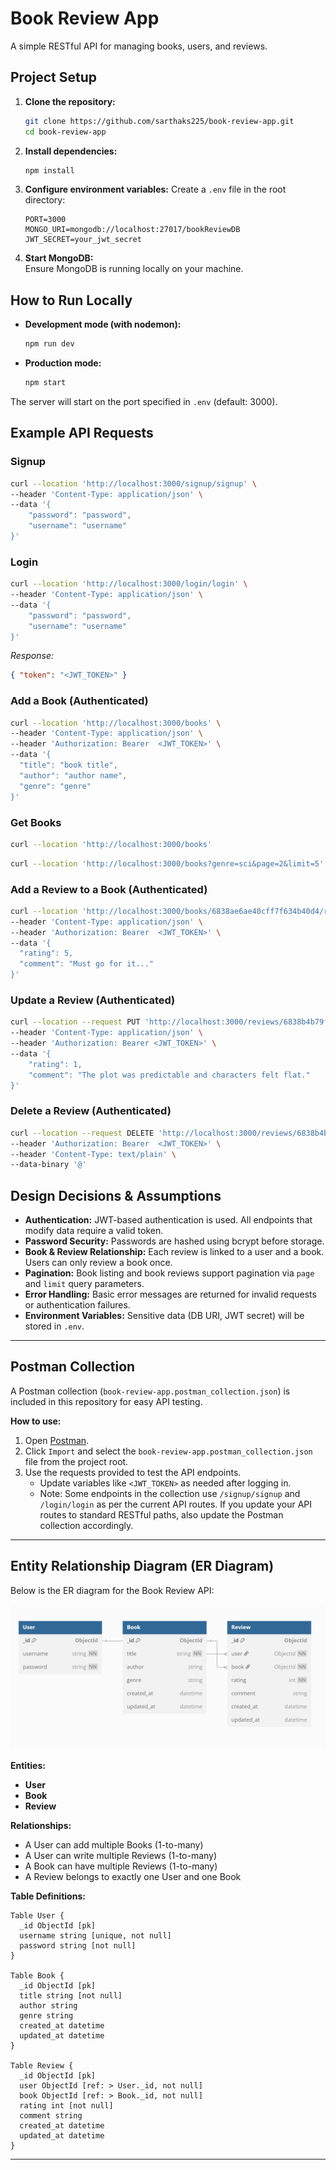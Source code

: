 # Book Review App

A simple RESTful API for managing books, users, and reviews.

## Project Setup

1. **Clone the repository:**

   ```sh
   git clone https://github.com/sarthaks225/book-review-app.git
   cd book-review-app
   ```

2. **Install dependencies:**

   ```sh
   npm install
   ```

3. **Configure environment variables:**
   Create a `.env` file in the root directory:

   ```
   PORT=3000
   MONGO_URI=mongodb://localhost:27017/bookReviewDB
   JWT_SECRET=your_jwt_secret
   ```

4. **Start MongoDB:**  
   Ensure MongoDB is running locally on your machine.

## How to Run Locally

- **Development mode (with nodemon):**

  ```sh
  npm run dev
  ```

- **Production mode:**
  ```sh
  npm start
  ```

The server will start on the port specified in `.env` (default: 3000).

## Example API Requests

### Signup

```sh
curl --location 'http://localhost:3000/signup/signup' \
--header 'Content-Type: application/json' \
--data '{
    "password": "password",
    "username": "username"
}'
```

### Login

```sh
curl --location 'http://localhost:3000/login/login' \
--header 'Content-Type: application/json' \
--data '{
    "password": "password",
    "username": "username"
}'
```

_Response:_

```json
{ "token": "<JWT_TOKEN>" }
```

### Add a Book (Authenticated)

```sh
curl --location 'http://localhost:3000/books' \
--header 'Content-Type: application/json' \
--header 'Authorization: Bearer  <JWT_TOKEN>' \
--data '{
  "title": "book title",
  "author": "author name",
  "genre": "genre"
}'
```

### Get Books

```sh
curl --location 'http://localhost:3000/books'
```

```sh
curl --location 'http://localhost:3000/books?genre=sci&page=2&limit=5'
```

### Add a Review to a Book (Authenticated)

```sh
curl --location 'http://localhost:3000/books/6838ae6ae40cff7f634b40d4/reviews' \
--header 'Content-Type: application/json' \
--header 'Authorization: Bearer  <JWT_TOKEN>' \
--data '{
  "rating": 5,
  "comment": "Must go for it..."
}'
```

### Update a Review (Authenticated)

```sh
curl --location --request PUT 'http://localhost:3000/reviews/6838b4b79f4ba9d3f6b6748e' \
--header 'Content-Type: application/json' \
--header 'Authorization: Bearer <JWT_TOKEN>' \
--data '{
    "rating": 1,
    "comment": "The plot was predictable and characters felt flat."
}'
```

### Delete a Review (Authenticated)

```sh
curl --location --request DELETE 'http://localhost:3000/reviews/6838b4b79f4ba9d3f6b6748e' \
--header 'Authorization: Bearer  <JWT_TOKEN>' \
--header 'Content-Type: text/plain' \
--data-binary '@'
```

## Design Decisions & Assumptions

- **Authentication:** JWT-based authentication is used. All endpoints that modify data require a valid token.
- **Password Security:** Passwords are hashed using bcrypt before storage.
- **Book & Review Relationship:** Each review is linked to a user and a book. Users can only review a book once.
- **Pagination:** Book listing and book reviews support pagination via `page` and `limit` query parameters.
- **Error Handling:** Basic error messages are returned for invalid requests or authentication failures.
- **Environment Variables:** Sensitive data (DB URI, JWT secret) will be stored in `.env`.

---

## Postman Collection

A Postman collection (`book-review-app.postman_collection.json`) is included in this repository for easy API testing.

**How to use:**

1. Open [Postman](https://www.postman.com/).
2. Click `Import` and select the `book-review-app.postman_collection.json` file from the project root.
3. Use the requests provided to test the API endpoints.
   - Update variables like `<JWT_TOKEN>` as needed after logging in.
   - Note: Some endpoints in the collection use `/signup/signup` and `/login/login` as per the current API routes. If you update your API routes to standard RESTful paths, also update the Postman collection accordingly.

---

## Entity Relationship Diagram (ER Diagram)

Below is the ER diagram for the Book Review API:

![ER Diagram](./er-diagram.png)

**Entities:**

- **User**
- **Book**
- **Review**

**Relationships:**

- A User can add multiple Books (1-to-many)
- A User can write multiple Reviews (1-to-many)
- A Book can have multiple Reviews (1-to-many)
- A Review belongs to exactly one User and one Book

**Table Definitions:**

```
Table User {
  _id ObjectId [pk]
  username string [unique, not null]
  password string [not null]
}

Table Book {
  _id ObjectId [pk]
  title string [not null]
  author string
  genre string
  created_at datetime
  updated_at datetime
}

Table Review {
  _id ObjectId [pk]
  user ObjectId [ref: > User._id, not null]
  book ObjectId [ref: > Book._id, not null]
  rating int [not null]
  comment string
  created_at datetime
  updated_at datetime
}
```

---
